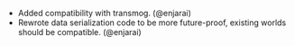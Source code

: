 - Added compatibility with transmog. (@enjarai)
- Rewrote data serialization code to be more future-proof, existing worlds should be compatible. (@enjarai)
